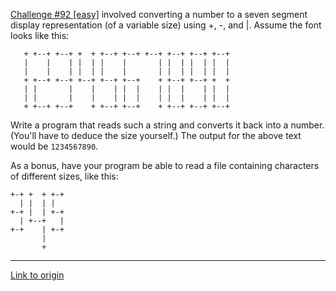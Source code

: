 [Challenge #92 [easy]](http://www.reddit.com/r/dailyprogrammer/comments/ywlvf/8272012_challenge_92_easy_digital_number_display/) involved converting a number to a seven segment display representation (of a variable size) using +, -, and |. Assume the font looks like this:

       + +--+ +--+ +  + +--+ +--+ +--+ +--+ +--+ +--+ 
       |    |    | |  | |    |       | |  | |  | |  | 
       |    |    | |  | |    |       | |  | |  | |  | 
       + +--+ +--+ +--+ +--+ +--+    + +--+ +--+ +  + 
       | |       |    |    | |  |    | |  |    | |  | 
       | |       |    |    | |  |    | |  |    | |  | 
       + +--+ +--+    + +--+ +--+    + +--+ +--+ +--+

Write a program that reads such a string and converts it back into a number. (You'll have to deduce the size yourself.) The output for the above text would be `1234567890`.

As a bonus, have your program be able to read a file containing characters of different sizes, like this:

    +-+ +  + +-+
      | |  | |
    +-+ |  | +-+
      | +--+   |
    +-+    | +-+
           |
           +

---

[Link to origin](https://www.reddit.com/r/dailyprogrammer/zx9l4)